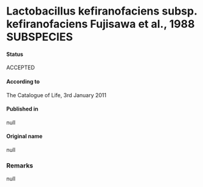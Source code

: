 # Lactobacillus kefiranofaciens subsp. kefiranofaciens Fujisawa et al., 1988 SUBSPECIES

#### Status
ACCEPTED

#### According to
The Catalogue of Life, 3rd January 2011

#### Published in
null

#### Original name
null

### Remarks
null